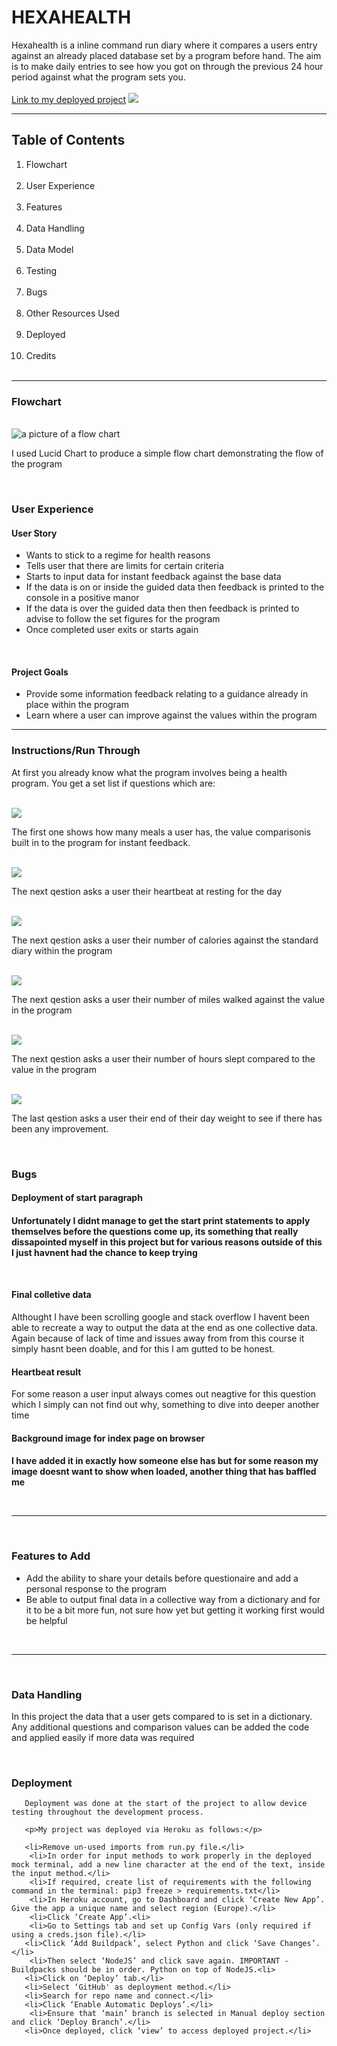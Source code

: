 # HEXAHEALTH
Hexahealth is a inline command run diary where it compares a users entry against an already placed database set by a program before hand. The aim is to make daily entries to see how you got on through the previous 24 hour period against what the program sets you.<br><br>
<a href="https://hexahealth.herokuapp.com/">Link to my deployed project</a>
<img src="#">
<br>
<hr>
<h2>Table of Contents</h2>
  <ol>
  <li>Flowchart</li>
  <br>
  <li>User Experience</li>
  <br>
  <li>Features</li>
  <br>
   <li>Data Handling</li>
  <br>
  <li>Data Model</li>
  <br>
  <li>Testing</li>
  <br>
  <li>Bugs</li>
  <br>
   <li>Other Resources Used</li>
  <br>
  <li>Deployed</li>
  <br>
  <li>Credits</li>
  <br>
  </ol>
  <hr>
  <h3>Flowchart</h3>
  <br>
  <img src="images/flow-chart.png" alt="a picture of a flow chart">
  <p>I used Lucid Chart to produce a simple flow chart demonstrating the flow of the program</p>
  <br>
  
  <h3>User Experience</h3>
  <h4> User Story</h4>
    <ul>
      <li>Wants to stick to a regime for health reasons</li>
      <li>Tells user that there are limits for certain criteria</li>
      <li>Starts to input data for instant feedback against the base data</li>
      <li>If the data is on or inside the guided data then feedback is printed to the console in a positive manor</li>
      <li>If the data is over the guided data then then feedback is printed to advise to follow the set figures for the program</li>
      <li>Once completed user exits or starts again</li>
  </ul>
  <br>
  <h4>Project Goals</h4>
  <ul>
    <li>Provide some information feedback relating to a guidance already in place within the program</li>
    <li>Learn where a user can improve against the values within the program</li>
  </ul>
 <hr>
  
  <h3>Instructions/Run Through</h3>
    <p>At first you already know what the program involves being a health program. You get a set list if questions which are:</p><br>
  <img src="images/number-meals.png"><br>
  <p>The first one shows how many meals a user has, the value comparisonis built in to the program for instant feedback.</p>
  <br>
  <img src="images/heartbeat.png"><br>
  <p>The next qestion asks a user their heartbeat at resting for the day</p>
  <br>
  <img src="images/number-calories.png"><br>
  <p>The next qestion asks a user their number of calories against the standard diary within the program</p>
  <br>
  <img src="images/number-miles.png"><br>
  <p>The next qestion asks a user their number of miles walked against the value in the program</p>
  <br>
  <img src="images/hours-slept.png"><br>
  <p>The next qestion asks a user their number of hours slept compared to the value in the program</p>
  <br>
  <img src="images/daily-weight.png"><br>
  <p>The last qestion asks a user their end of their day weight to see if there has been any improvement.</p>
  <br>
  
  <h3>Bugs</h3>
  <h4>Deployment of start paragraph<h4>
  <p>Unfortunately I didnt manage to get the start print statements to apply themselves before the questions come up, its something that really dissapointed myself in this project but for various reasons outside of this I just havnent had the chance to keep trying</p>
  <br>
  <h4>Final colletive data</h4>
  <p>Althought I have been scrolling google and stack overflow I havent been able to recreate a way to output the data at the end as one collective data. Again because of lack of time and issues away from from this course it simply hasnt been doable, and for this I am gutted to be honest.</p> 
  <h4>Heartbeat result</h4>
  <p>For some reason a user input always comes out neagtive for this question which I simply can not find out why, something to dive into deeper another time</p>
     <h4>Background image for index page on browser<h4>
      <p>I have added it in exactly how someone else has but for some reason my image doesnt want to show when loaded, another thing that has baffled me</p>
       <br>
       <hr>
  
  <br>
       <h3>Features to Add</h3>
       <ul>
       <li>Add the ability to share your details before questionaire and add a personal response to the program</li>
       <li>Be able to output final data in a collective way from a dictionary and for it to be a bit more fun, not sure how yet but getting it working first would be helpful</li>
       </ul>
      <br>
  <hr>
         <br>
       <h3>Data Handling</h3>
        <p> In this project the data that a user gets compared to is set in a dictionary. Any additional questions and comparison values can be added the code and applied easily if more data was required</p>
       <br>
       <h3>Deployment</h3>
       
       Deployment was done at the start of the project to allow device testing throughout the development process.

       <p>My project was deployed via Heroku as follows:</p>

       <li>Remove un-used imports from run.py file.</li>
        <li>In order for input methods to work properly in the deployed mock terminal, add a new line character at the end of the text, inside the input method.</li>
        <li>If required, create list of requirements with the following command in the terminal: pip3 freeze > requirements.txt</li>
        <li>In Heroku account, go to Dashboard and click ‘Create New App’. Give the app a unique name and select region (Europe).</li>
        <li>Click ‘Create App’.<li>
        <li>Go to Settings tab and set up Config Vars (only required if using a creds.json file).</li>
       <li>Click ‘Add Buildpack’, select Python and click ‘Save Changes’.</li>
        <li>Then select ‘NodeJS’ and click save again. IMPORTANT - Buildpacks should be in order. Python on top of NodeJS.<li>
       <li>Click on ‘Deploy’ tab.</li>
       <li>Select ‘GitHub' as deployment method.</li>
       <li>Search for repo name and connect.</li>
       <li>Click ‘Enable Automatic Deploys’.</li>
        <li>Ensure that ‘main’ branch is selected in Manual deploy section and click ‘Deploy Branch’.</li>
       <li>Once deployed, click ‘view’ to access deployed project.</li>
        
